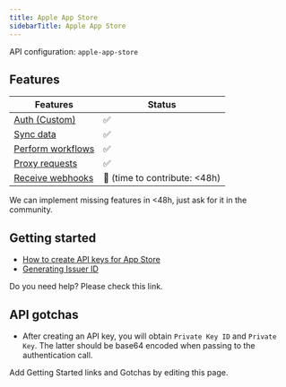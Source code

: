 ```yaml
---
title: Apple App Store
sidebarTitle: Apple App Store
---
```


API configuration: `apple-app-store`

## Features

| Features | Status |
| - | - |
| [Auth (Custom)](/integrate/guides/authorize-an-api) | ✅ |
| [Sync data](/integrate/guides/sync-data-from-an-api) | ✅ |
| [Perform workflows](/integrate/guides/perform-workflows-with-an-api) | ✅ |
| [Proxy requests](/integrate/guides/proxy-requests-to-an-api) | ✅ |
| [Receive webhooks](/integrate/guides/receive-webhooks-from-an-api) | 🚫 (time to contribute: &lt;48h) |

We can implement missing features in &lt;48h, just ask for it in the community.

## Getting started

-   [How to create API keys for App Store](https://developer.apple.com/documentation/appstoreconnectapi/creating_api_keys_for_app_store_connect_api)
-   [Generating Issuer ID](https://developer.apple.com/documentation/appstoreconnectapi/generating_tokens_for_api_requests#3028613)

Do you need help? Please check this link.

## API gotchas
-   After creating an API key, you will obtain `Private Key ID` and `Private Key`. The latter should be base64 encoded when passing to the authentication call.

Add Getting Started links and Gotchas by editing this page.
